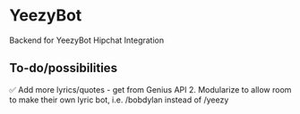 # YeezyBot
Backend for YeezyBot Hipchat Integration
## To-do/possibilities
✅ Add more lyrics/quotes - get from Genius API
2. Modularize to allow room to make their own lyric bot, i.e. /bobdylan instead of /yeezy
